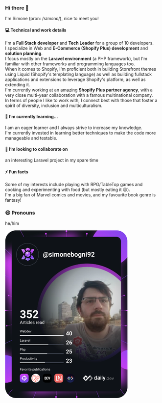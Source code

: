### Hi there 👋
I'm Simone (pron: /sɪmɔnɛ/), nice to meet you!

#### 💻 Technical and work details
I'm a **Full Stack developer** and **Tech Leader** for a group of 10 developers.\
I specialize in Web and **E-Commerce (Shopify Plus) development** and **solution planning**.\
I focus mostly on the **Laravel environment** (a PHP framework), but I'm familiar with other frameworks and programming languages too.\
When it comes to Shopify, I'm proficient both in building Storefront themes using Liquid (Shopify's templating language) as well as building fullstack applications and extensions to leverage Shopify's platform, as well as extending it.\
I'm currently working at an amazing **Shopify Plus partner agency**, with a very close multi-year collaboration with a famous multinational company.\
In terms of people I like to work with, I connect best with those that foster a spirit of diversity, inclusion and multiculturalism.

#### 🌱 I’m currently learning...
I am an eager learner and I always strive to increase my knowledge.\
I'm currently invested in learning better techniques to make the code more manageable and testable.

#### 👯 I’m looking to collaborate on
an interesting Laravel project in my spare time

#### ⚡ Fun facts
Some of my interests include playing with RPG/TableTop games and cooking and experimenting with food (but mostly eating it 😉).\
I'm a big fan of Marvel comics and movies, and my favourite book genre is fantasy!

### 😄 Pronouns
he/him

<a href="https://app.daily.dev/simonebogni92"><img src="https://github.com/simonebogni/simonebogni/blob/main/devcard.svg" width="400" alt="Simone Bogni's Dev Card"/></a>

<!--
**simonebogni/simonebogni** is a ✨ _special_ ✨ repository because its `README.md` (this file) appears on your GitHub profile.

Here are some ideas to get you started:

- 🔭 I’m currently working on ...
- 🌱 I’m currently learning ...
- 👯 I’m looking to collaborate on ...
- 🤔 I’m looking for help with ...
- 💬 Ask me about ...
- 📫 How to reach me: ...
- 😄 Pronouns: ...
- ⚡ Fun fact: ...
-->
